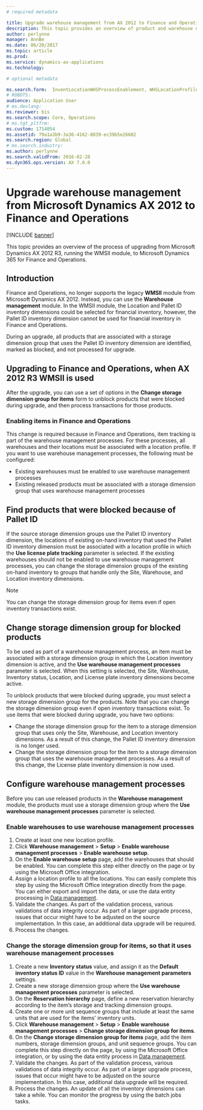 ```yaml
---
# required metadata

title: Upgrade warehouse management from AX 2012 to Finance and Operations 
description: This topic provides an overview of product and warehouse management migration options.
author: perlynne
manager: AnnBe
ms.date: 06/20/2017
ms.topic: article
ms.prod: 
ms.service: dynamics-ax-applications
ms.technology: 

# optional metadata

ms.search.form:  InventLocationWHSProcessEnablement, WHSLocationProfile, InventTableStorageDimensionGroupChange, InventUpdateBlockedItem, WHSParameters, WHSReservationHierarchy, WHSUOMSeqGroupTable
# ROBOTS: 
audience: Application User
# ms.devlang: 
ms.reviewer: bis
ms.search.scope: Core, Operations
# ms.tgt_pltfrm: 
ms.custom: 1714054
ms.assetid: 79a1a3b9-3a36-4162-8839-ec39b5e26602
ms.search.region: Global
# ms.search.industry: 
ms.author: perlynne
ms.search.validFrom: 2016-02-28
ms.dyn365.ops.version: AX 7.0.0
---
```


# Upgrade warehouse management from Microsoft Dynamics AX 2012 to Finance and Operations

[!INCLUDE [banner](../includes/banner.md)]

This topic provides an overview of the process of upgrading from Microsoft Dynamics AX 2012 R3, running the WMSII module, to Microsoft Dynamics 365 for Finance and Operations.

Introduction
------------

Finance and Operations, no longer supports the legacy **WMSII** module from Microsoft Dynamics AX 2012. Instead, you can use the **Warehouse management** module. In the WMSII module, the Location and Pallet ID inventory dimensions could be selected for financial inventory, however, the Pallet ID inventory dimension cannot be used for financial inventory in Finance and Operations.

During an upgrade, all products that are associated with a storage dimension group that uses the Pallet ID inventory dimension are identified, marked as blocked, and not processed for upgrade.

## Upgrading to Finance and Operations, when AX 2012 R3 WMSII is used
After the upgrade, you can use a set of options in the **Change storage dimension group for items** form to unblock products that were blocked during upgrade, and then process transactions for those products.

### Enabling items in Finance and Operations
This change is required because in Finance and Operations, item tracking is part of the warehouse management processes. For these processes, all warehouses and their locations must be associated with a location profile. If you want to use warehouse management processes, the following must be configured:
-   Existing warehouses must be enabled to use warehouse management processes 
-   Existing released products must be associated with a storage dimension group that uses warehouse management processes 

## Find products that were blocked because of Pallet ID
If the source storage dimension groups use the Pallet ID inventory dimension, the locations of existing on-hand inventory that used the Pallet ID inventory dimension must be associated with a location profile in which the **Use license plate tracking** parameter is selected. If the existing warehouses should not be enabled to use warehouse management processes, you can change the storage dimension groups of the existing on-hand inventory to groups that handle only the Site, Warehouse, and Location inventory dimensions. 

> [!NOTE] 
>  You can change the storage dimension group for items even if open inventory transactions exist.

 ## Change storage dimension group for blocked products 
 
To be used as part of a warehouse management process, an item must be associated with a storage dimension group in which the Location inventory dimension is active, and the **Use warehouse management processes** parameter is selected. When this setting is selected, the Site, Warehouse, Inventory status, Location, and License plate inventory dimensions become active.

To unblock products that were blocked during upgrade, you must select a new storage dimension group for the products. Note that you can change the storage dimension group even if open inventory transactions exist. To use items that were blocked during upgrade, you have two options:

-   Change the storage dimension group for the item to a storage dimension group that uses only the Site, Warehouse, and Location inventory dimensions. As a result of this change, the Pallet ID inventory dimension is no longer used.
-   Change the storage dimension group for the item to a storage dimension group that uses the warehouse management processes. As a result of this change, the License plate inventory dimension is now used.

## Configure warehouse management processes
Before you can use released products in the **Warehouse management** module, the products must use a storage dimension group where the **Use warehouse management processes** parameter is selected.

### Enable warehouses to use warehouse management processes

1.  Create at least one new location profile.
2.  Click **Warehouse management** &gt; **Setup** &gt; **Enable warehouse management processes** &gt; **Enable warehouse setup**.
3.  On the **Enable warehouse setup** page, add the warehouses that should be enabled. You can complete this step either directly on the page or by using the Microsoft Office integration.
4.  Assign a location profile to all the locations. You can easily complete this step by using the Microsoft Office integration directly from the page. You can either export and import the data, or use the data entity processing in [Data management](../../dev-itpro/data-entities/data-entities.md).
5.  Validate the changes. As part of the validation process, various validations of data integrity occur. As part of a larger upgrade process, issues that occur might have to be adjusted on the source implementation. In this case, an additional data upgrade will be required.
6.  Process the changes.

### Change the storage dimension group for items, so that it uses warehouse management processes

1.  Create a new **Inventory status** value, and assign it as the **Default inventory status ID** value in the **Warehouse management parameters** settings.
2.  Create a new storage dimension group where the **Use warehouse management processes** parameter is selected.
3.  On the **Reservation hierarchy** page, define a new reservation hierarchy according to the item’s storage and tracking dimension groups.
4.  Create one or more unit sequence groups that include at least the same units that are used for the items' inventory units.
5.  Click **Warehouse management** &gt; **Setup** &gt; **Enable warehouse management processes** &gt; **Change storage dimension group for items**.
6.  On the **Change storage dimension group for items** page, add the item numbers, storage dimension groups, and unit sequence groups. You can complete this step directly on the page, by using the Microsoft Office integration, or by using the data entity process in [Data management](../../dev-itpro/data-entities/data-entities.md).
7.  Validate the changes. As part of the validation process, various validations of data integrity occur. As part of a larger upgrade process, issues that occur might have to be adjusted on the source implementation. In this case, additional data upgrade will be required.
8.  Process the changes. An update of all the inventory dimensions can take a while. You can monitor the progress by using the batch jobs tasks.
